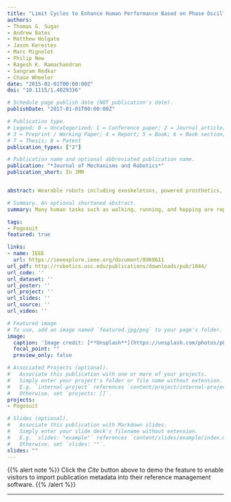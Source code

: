 ```yaml
---
title: "Limit Cycles to Enhance Human Performance Based on Phase Oscillators"
authors:
- Thomas G. Sugar
- Andrew Bates
- Matthew Holgate
- Jason Kerestes
- Marc Mignolet
- Philip New
- Ragesh K. Ramachandran
- Sangram Redkar
- Chase Wheeler
date: "2015-02-01T00:00:00Z"
doi: "10.1115/1.4029336"

# Schedule page publish date (NOT publication's date).
publishDate: "2017-01-01T00:00:00Z"

# Publication type.
# Legend: 0 = Uncategorized; 1 = Conference paper; 2 = Journal article;
# 3 = Preprint / Working Paper; 4 = Report; 5 = Book; 6 = Book section;
# 7 = Thesis; 8 = Patent
publication_types: ["2"]

# Publication name and optional abbreviated publication name.
publication: "*Journal of Mechanisms and Robotics*"
publication_short: In JMR


abstract: Wearable robots including exoskeletons, powered prosthetics, and powered orthotics must add energy to the person at an appropriate time to enhance, augment, or supplement human performance. This “energy pumping” at resonance can reduce the metabolic cost of performing cyclic tasks. Many human tasks such as walking, running, and hopping are repeating or cyclic tasks where assistance is needed at a repeating rate at the correct time. By utilizing resonant energy pumping, a tiny amount of energy is added at an appropriate time that results in an amplified response. However, when the system dynamics is varying or uncertain, resonant boundaries are not clearly defined. We have developed a method to add energy at resonance so the system attains the limit cycle based on a phase oscillator. The oscillator is robust to disturbances and initial conditions and allows our robots to enhance running, reduce metabolic cost, and increase hop height. These methods are general and can be used in other areas such as energy harvesting.

# Summary. An optional shortened abstract.
summary: Many human tasks such as walking, running, and hopping are repeating or cyclic tasks where assistance is needed at a repeating rate at the correct time. By utilizing resonant energy pumping, a tiny amount of energy is added at an appropriate time that results in an amplified response.

tags:
- Pogosuit
featured: true

links:
- name: IEEE
  url: https://ieeexplore.ieee.org/document/8968611
url_pdf: http://robotics.usc.edu/publications/downloads/pub/1044/
url_code: ''
url_dataset: ''
url_poster: ''
url_project: ''
url_slides: ''
url_source: ''
url_video: ''

# Featured image
# To use, add an image named `featured.jpg/png` to your page's folder.
image:
  caption: 'Image credit: [**Unsplash**](https://unsplash.com/photos/pLCdAaMFLTE)'
  focal_point: ""
  preview_only: false

# Associated Projects (optional).
#   Associate this publication with one or more of your projects.
#   Simply enter your project's folder or file name without extension.
#   E.g. `internal-project` references `content/project/internal-project/index.md`.
#   Otherwise, set `projects: []`.
projects:
- Pogosuit

# Slides (optional).
#   Associate this publication with Markdown slides.
#   Simply enter your slide deck's filename without extension.
#   E.g. `slides: "example"` references `content/slides/example/index.md`.
#   Otherwise, set `slides: ""`.
slides: ""
---
```


{{% alert note %}}
Click the *Cite* button above to demo the feature to enable visitors to import publication metadata into their reference management software.
{{% /alert %}}

---
